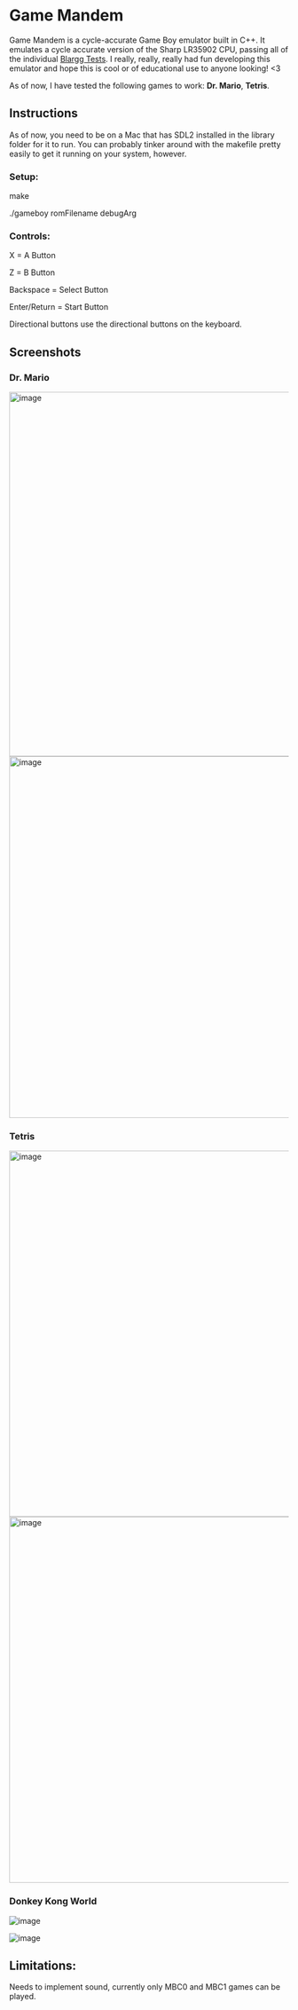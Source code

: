 # Game Mandem

Game Mandem is a cycle-accurate Game Boy emulator built in C++. It emulates a cycle accurate version of the Sharp LR35902 CPU, passing all of the individual [Blargg Tests](https://github.com/retrio/gb-test-roms). I really, really, really had fun developing this emulator and hope this is cool or of educational use to anyone looking! <3 

As of now, I have tested the following games to work: **Dr. Mario**, **Tetris**.

## Instructions

As of now, you need to be on a Mac that has SDL2 installed in the library folder for it to run. You can probably tinker around with the makefile pretty easily to get it running on your system, however.

### Setup:

make

./gameboy romFilename debugArg

### Controls:

X = A Button

Z = B Button

Backspace = Select Button

Enter/Return = Start Button

Directional buttons use the directional buttons on the keyboard.

## Screenshots

### Dr. Mario
<img width="657" alt="image" src="https://github.com/Matt-Ng/Game-Mandem/assets/23468554/56b88533-6415-4798-97fe-afa2069a5fe9">
<img width="652" alt="image" src="https://github.com/Matt-Ng/Game-Mandem/assets/23468554/705cfecd-f171-4fdd-a18b-8fc743fcbb95">


### Tetris
<img width="660" alt="image" src="https://github.com/Matt-Ng/Game-Mandem/assets/23468554/73927a6e-1109-4efa-8e4e-7328865b0e32">

<img width="660" alt="image" src="https://github.com/Matt-Ng/Game-Mandem/assets/23468554/a546f6cb-5da7-40ff-88fe-f26d7b2bbafd">



### Donkey Kong World
![image](https://github.com/Matt-Ng/Game-Mandem/assets/23468554/17c2d982-ff99-4f3b-98fb-a1875479b6f8)

![image](https://github.com/Matt-Ng/Game-Mandem/assets/23468554/776d5fd6-6f46-4aef-8c9d-06bbd6860f8a)




## Limitations:

Needs to implement sound, currently only MBC0 and MBC1 games can be played.
